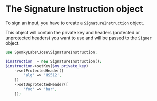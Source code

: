 The Signature Instruction object
================================

To sign an input, you have to create a `SignatureInstruction` object.

This object will contain the private key and headers (protected or unprotected headers) you want to use and will be passed to the `Signer` object.

```php
use SpomkyLabs\Jose\SignatureInstruction;

$instruction  = new SignatureInstruction();
$instruction->setKey($my_private_key)
    ->setProtectedHeader([
        'alg' => 'HS512',
    ])
    ->setUnprotectedHeader([
        'foo' => 'bar',
    ]);
```
